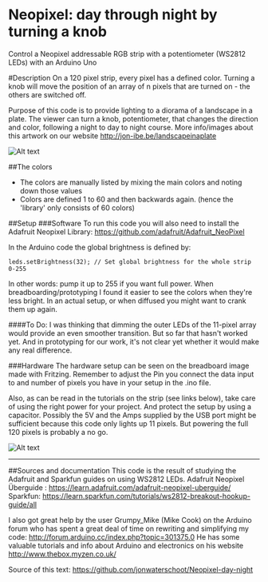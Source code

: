 ﻿Neopixel: day through night by turning a knob
=============================================

Control a Neopixel addressable RGB strip with a potentiometer (WS2812 LEDs) with an Arduino Uno

#Description
On a 120 pixel strip, every pixel has a defined color. Turning a knob will move the position of an array of n pixels that are turned on - the others are switched off.

Purpose of this code is to provide lighting to a diorama of a landscape in a plate.
The viewer can turn a knob, potentiometer, that changes the direction and color,
following a night to day to night course.
More info/images about this artwork on our website http://jon-ibe.be/landscapeinaplate

![Alt text](https://raw.githubusercontent.com/jonwaterschoot/Neopixel-day-night/master/colors_layout.jpg "lighting setup inside diorama")

##The colors
* The colors are manually listed by mixing the main colors and noting down those values
* Colors are defined 1 to 60 and then backwards again. (hence the 'library' only consists of 60 colors)

##Setup
###Software
To run this code you will also need to install the Adafruit Neopixel Library:
https://github.com/adafruit/Adafruit_NeoPixel

In the Arduino code the global brightness is defined by:
```
leds.setBrightness(32); // Set global brightness for the whole strip 0-255
```
In other words: pump it up to 255 if you want full power. When breadboarding/prototyping I found it easier to see the colors when they're less bright. In an actual setup, or when diffused you might want to crank them up again.

####To Do:
I was thinking that dimming the outer LEDs of the 11-pixel array would provide an even smoother transition. But so far that hasn't worked yet. And in prototyping for our work, it's not clear yet whether it would make any real difference.

###Hardware
The hardware setup can be seen on the breadboard image made with Fritzing.
Remember to adjust the Pin you connect the data input to and number of pixels you have in your setup in the .ino file. 

Also, as can be read in the tutorials on the strip (see links below), take care of using the right power for your project. And protect the setup by using a capacitor. Possibly the 5V and the Amps supplied by the USB port might be sufficient because this code only lights up 11 pixels. But powering the full 120 pixels is probably a no go.

![Alt text](https://raw.githubusercontent.com/jonwaterschoot/Neopixel-day-night/master/hardwaresetup_breadboardview.png "breadboard view hardware")

------------------------------

##Sources and documentation
This code is the result of studying the Adafruit and Sparkfun guides on using WS2812 LEDs.
Adafruit Neopixel Überguide : https://learn.adafruit.com/adafruit-neopixel-uberguide/
Sparkfun: https://learn.sparkfun.com/tutorials/ws2812-breakout-hookup-guide/all

I also got great help by the user Grumpy_Mike (Mike Cook) on the Arduino forum who has spent a great deal of time on rewriting and simplifying my code:
http://forum.arduino.cc/index.php?topic=301375.0
He has some valuable tutorials and info about Arduino and electronics on his website http://www.thebox.myzen.co.uk/ 

Source of this text: https://github.com/jonwaterschoot/Neopixel-day-night
